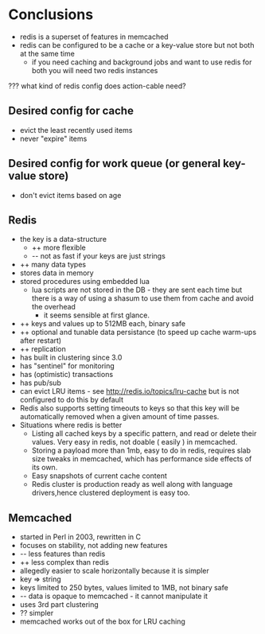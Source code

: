 # Conclusions

* redis is a superset of features in memcached
* redis can be configured to be a cache or a key-value store but not both at the same time
    * if you need caching and background jobs and want to use redis for both you will need two redis instances

??? what kind of redis config does action-cable need?

##  Desired config for cache

* evict the least recently used items
* never "expire" items

## Desired config for work queue (or general key-value store)

* don't evict items based on age


## Redis

* the key is a data-structure
    * ++ more flexible
    * -- not as fast if your keys are just strings
* ++ many data types
* stores data in memory
* stored procedures using embedded lua
    * lua scripts are not stored in the DB - they are sent each time but there
      is a way of using a shasum to use them from cache and avoid the overhead
      - it seems sensible at first glance.
* ++ keys and values up to 512MB each, binary safe
* ++ optional and tunable data persistance (to speed up cache warm-ups after restart)
* ++ replication
* has built in clustering since 3.0
* has "sentinel" for monitoring
* has (optimistic) transactions
* has pub/sub
* can evict LRU items - see http://redis.io/topics/lru-cache but is not configured to do this by default
* Redis also supports setting timeouts to keys so that this key will be automatically removed when a given amount of time passes.
* Situations where redis is better
    * Listing all cached keys by a specific pattern, and read or delete their values. Very easy in redis, not doable ( easily ) in memcached.
    * Storing a payload more than 1mb, easy to do in redis, requires slab size tweaks in memcached, which has performance side effects of its own.
    * Easy snapshots of current cache content
    * Redis cluster is production ready as well along with language drivers,hence clustered deployment is easy too.

## Memcached

* started in Perl in 2003, rewritten in C
* focuses on stability, not adding new features
* -- less features than redis
* ++ less complex than redis
* allegedly easier to scale horizontally because it is simpler
* key => string
* keys limited to 250 bytes, values limited to 1MB, not binary safe
* -- data is opaque to memcached - it cannot manipulate it
* uses 3rd part clustering
* ?? simpler
* memcached works out of the box for LRU caching
